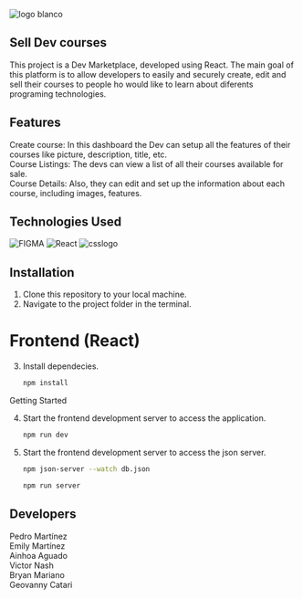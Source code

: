 ![logo blanco](https://github.com/AinhoaAguado/marketPlace/assets/135590740/c6688ea5-4043-4071-be03-5dfe3f5da1d4)

## Sell Dev courses
This project is a Dev Marketplace, developed using React. The main goal of this platform is to allow developers to easily and securely create, edit and sell their courses to people ho would like to learn about diferents programing technologies.

## Features
Create course: In this dashboard the Dev can setup all the features of their courses like picture, description, title, etc. <br>
Course Listings: The devs can view a list of all their courses available for sale. <br>
Course Details: Also, they can edit and set up the information about each course, including images, features.

## Technologies Used
![FIGMA](https://img.shields.io/badge/Figma-F24E1E?style=for-the-badge&logo=figma&logoColor=white)
![React](https://img.shields.io/badge/react-%2320232a.svg?style=for-the-badge&logo=react&logoColor=%2361DAFB)
![csslogo](https://img.shields.io/badge/CSS3-1572B6?style=for-the-badge&logo=css3&logoColor=white)




## Installation
1. Clone this repository to your local machine.
2. Navigate to the project folder in the terminal.

# Frontend (React)
3. Install dependecies.

    ```sh
    npm install
    ```

Getting Started

4. Start the frontend development server to access the application.
   
    ```sh
    npm run dev
    ```

5. Start the frontend development server to access the json server.
   
    ```sh
    npm json-server --watch db.json
    ```
    ```sh
    npm run server
    ```

## Developers
Pedro Martínez <br>
Emily Martínez <br>
Ainhoa Aguado  <br>
Victor Nash <br>
Bryan Mariano <br>
Geovanny Catari <br>
